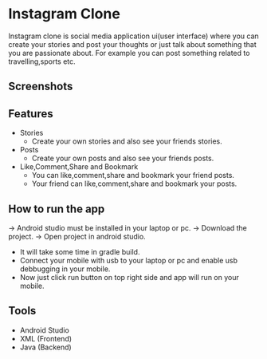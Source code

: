 # Instagram Clone
Instagram clone is social media application ui(user interface) where you can create your stories and post your thoughts or just talk about something that you are passionate about. For example you can post something related to travelling,sports etc.

## Screenshots

## Features
- Stories
  - Create your own stories and also see your friends stories.
- Posts
  - Create your own posts and also see your friends posts.
- Like,Comment,Share and Bookmark
  - You can like,comment,share and bookmark your friend posts.
  - Your friend can like,comment,share and bookmark your posts.

## How to run the app
-> Android studio must be installed in your laptop or pc.
-> Download the project.
-> Open project in android studio.
- It will take some time in gradle build.
- Connect your mobile with usb to your laptop or pc and enable usb debbugging in your mobile.
- Now just click run button on top right side and app will run on your mobile.

## Tools
- Android Studio
- XML (Frontend)
- Java (Backend)
